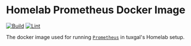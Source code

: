 # Homelab Prometheus Docker Image

[![Build](https://github.com/tuxgalhomelab/docker-image-prometheus/actions/workflows/build.yml/badge.svg)](https://github.com/tuxgalhomelab/docker-image-prometheus/actions/workflows/build.yml) [![Lint](https://github.com/tuxgalhomelab/docker-image-prometheus/actions/workflows/lint.yml/badge.svg)](https://github.com/tuxgalhomelab/docker-image-prometheus/actions/workflows/lint.yml)

The docker image used for running [`Prometheus`](https://prometheus.io) in tuxgal's Homelab setup.
